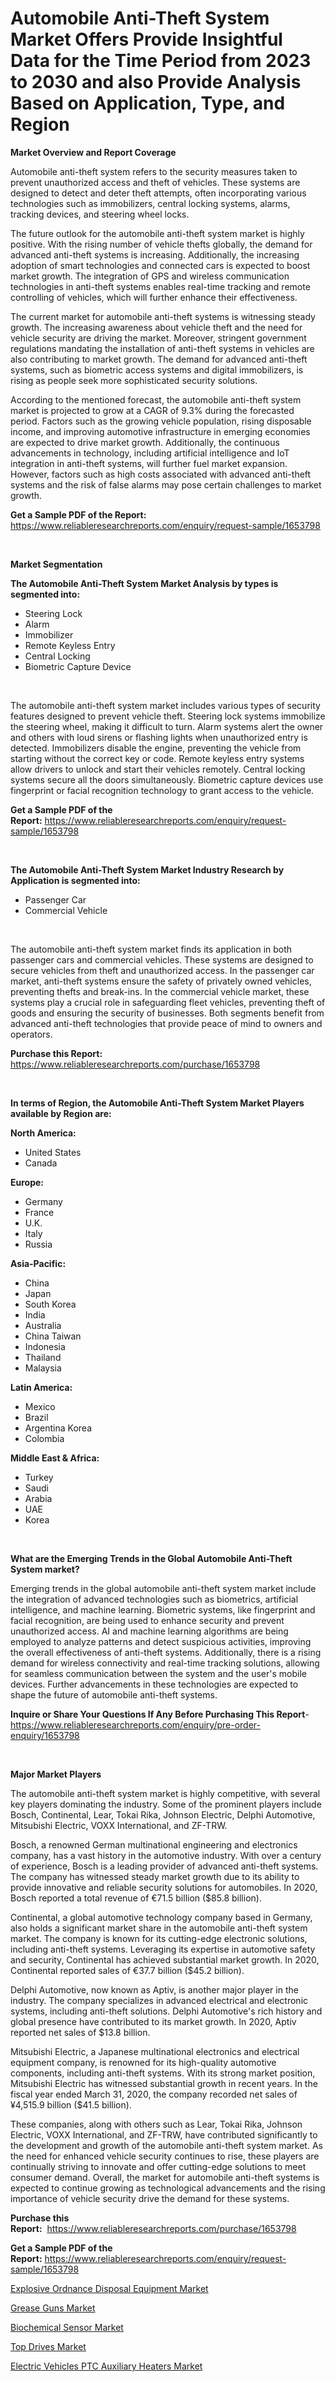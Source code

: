 <p><h1>Automobile Anti-Theft System Market Offers Provide Insightful Data for the Time Period from 2023 to 2030 and also Provide Analysis Based on Application, Type, and Region</h1></p><p><strong>Market Overview and Report Coverage</strong></p>
<p><p>Automobile anti-theft system refers to the security measures taken to prevent unauthorized access and theft of vehicles. These systems are designed to detect and deter theft attempts, often incorporating various technologies such as immobilizers, central locking systems, alarms, tracking devices, and steering wheel locks.</p><p>The future outlook for the automobile anti-theft system market is highly positive. With the rising number of vehicle thefts globally, the demand for advanced anti-theft systems is increasing. Additionally, the increasing adoption of smart technologies and connected cars is expected to boost market growth. The integration of GPS and wireless communication technologies in anti-theft systems enables real-time tracking and remote controlling of vehicles, which will further enhance their effectiveness.</p><p>The current market for automobile anti-theft systems is witnessing steady growth. The increasing awareness about vehicle theft and the need for vehicle security are driving the market. Moreover, stringent government regulations mandating the installation of anti-theft systems in vehicles are also contributing to market growth. The demand for advanced anti-theft systems, such as biometric access systems and digital immobilizers, is rising as people seek more sophisticated security solutions.</p><p>According to the mentioned forecast, the automobile anti-theft system market is projected to grow at a CAGR of 9.3% during the forecasted period. Factors such as the growing vehicle population, rising disposable income, and improving automotive infrastructure in emerging economies are expected to drive market growth. Additionally, the continuous advancements in technology, including artificial intelligence and IoT integration in anti-theft systems, will further fuel market expansion. However, factors such as high costs associated with advanced anti-theft systems and the risk of false alarms may pose certain challenges to market growth.</p></p>
<p><strong>Get a Sample PDF of the Report:</strong> <a href="https://www.reliableresearchreports.com/enquiry/request-sample/1653798">https://www.reliableresearchreports.com/enquiry/request-sample/1653798</a></p>
<p>&nbsp;</p>
<p><strong>Market Segmentation</strong></p>
<p><strong>The Automobile Anti-Theft System Market Analysis by types is segmented into:</strong></p>
<p><ul><li>Steering Lock</li><li>Alarm</li><li>Immobilizer</li><li>Remote Keyless Entry</li><li>Central Locking</li><li>Biometric Capture Device</li></ul></p>
<p>&nbsp;</p>
<p><p>The automobile anti-theft system market includes various types of security features designed to prevent vehicle theft. Steering lock systems immobilize the steering wheel, making it difficult to turn. Alarm systems alert the owner and others with loud sirens or flashing lights when unauthorized entry is detected. Immobilizers disable the engine, preventing the vehicle from starting without the correct key or code. Remote keyless entry systems allow drivers to unlock and start their vehicles remotely. Central locking systems secure all the doors simultaneously. Biometric capture devices use fingerprint or facial recognition technology to grant access to the vehicle.</p></p>
<p><strong>Get a Sample PDF of the Report:</strong>&nbsp;<a href="https://www.reliableresearchreports.com/enquiry/request-sample/1653798">https://www.reliableresearchreports.com/enquiry/request-sample/1653798</a></p>
<p>&nbsp;</p>
<p><strong>The Automobile Anti-Theft System Market Industry Research by Application is segmented into:</strong></p>
<p><ul><li>Passenger Car</li><li>Commercial Vehicle</li></ul></p>
<p>&nbsp;</p>
<p><p>The automobile anti-theft system market finds its application in both passenger cars and commercial vehicles. These systems are designed to secure vehicles from theft and unauthorized access. In the passenger car market, anti-theft systems ensure the safety of privately owned vehicles, preventing thefts and break-ins. In the commercial vehicle market, these systems play a crucial role in safeguarding fleet vehicles, preventing theft of goods and ensuring the security of businesses. Both segments benefit from advanced anti-theft technologies that provide peace of mind to owners and operators.</p></p>
<p><strong>Purchase this Report:</strong>&nbsp; <a href="https://www.reliableresearchreports.com/purchase/1653798">https://www.reliableresearchreports.com/purchase/1653798</a></p>
<p>&nbsp;</p>
<p><strong>In terms of Region, the Automobile Anti-Theft System Market Players available by Region are:</strong></p>
<p>
    <p> <strong> North America: </strong>
        <ul>
            <li>United States</li>
            <li>Canada</li>
        </ul>
        </p> 
    <p> <strong> Europe: </strong>
        <ul>
            <li>Germany</li>
            <li>France</li>
            <li>U.K.</li>
            <li>Italy</li>
            <li>Russia</li>
        </ul>
        </p> 
    <p> <strong> Asia-Pacific: </strong>
        <ul>
            <li>China</li>
            <li>Japan</li>
            <li>South Korea</li>
            <li>India</li>
            <li>Australia</li>
            <li>China Taiwan</li>
            <li>Indonesia</li>
            <li>Thailand</li>
            <li>Malaysia</li>
        </ul>
        </p> 
    <p> <strong> Latin America: </strong>
        <ul>
            <li>Mexico</li>
            <li>Brazil</li>
            <li>Argentina Korea</li>
            <li>Colombia</li>
        </ul>
        </p> 
    <p> <strong> Middle East & Africa: </strong>
        <ul>
            <li>Turkey</li>
            <li>Saudi</li>
            <li>Arabia</li>
            <li>UAE</li>
            <li>Korea</li>
        </ul>
    </p>
    </p>
<p>&nbsp;</p>
<p><strong>What are the Emerging Trends in the Global Automobile Anti-Theft System market?</strong></p>
<p><p>Emerging trends in the global automobile anti-theft system market include the integration of advanced technologies such as biometrics, artificial intelligence, and machine learning. Biometric systems, like fingerprint and facial recognition, are being used to enhance security and prevent unauthorized access. AI and machine learning algorithms are being employed to analyze patterns and detect suspicious activities, improving the overall effectiveness of anti-theft systems. Additionally, there is a rising demand for wireless connectivity and real-time tracking solutions, allowing for seamless communication between the system and the user's mobile devices. Further advancements in these technologies are expected to shape the future of automobile anti-theft systems.</p></p>
<p><strong>Inquire or Share Your Questions If Any Before Purchasing This Report</strong>- <a href="https://www.reliableresearchreports.com/enquiry/pre-order-enquiry/1653798">https://www.reliableresearchreports.com/enquiry/pre-order-enquiry/1653798</a></p>
<p>&nbsp;</p>
<p><strong>Major Market Players</strong></p>
<p><p>The automobile anti-theft system market is highly competitive, with several key players dominating the industry. Some of the prominent players include Bosch, Continental, Lear, Tokai Rika, Johnson Electric, Delphi Automotive, Mitsubishi Electric, VOXX International, and ZF-TRW.</p><p>Bosch, a renowned German multinational engineering and electronics company, has a vast history in the automotive industry. With over a century of experience, Bosch is a leading provider of advanced anti-theft systems. The company has witnessed steady market growth due to its ability to provide innovative and reliable security solutions for automobiles. In 2020, Bosch reported a total revenue of €71.5 billion ($85.8 billion).</p><p>Continental, a global automotive technology company based in Germany, also holds a significant market share in the automobile anti-theft system market. The company is known for its cutting-edge electronic solutions, including anti-theft systems. Leveraging its expertise in automotive safety and security, Continental has achieved substantial market growth. In 2020, Continental reported sales of €37.7 billion ($45.2 billion).</p><p>Delphi Automotive, now known as Aptiv, is another major player in the industry. The company specializes in advanced electrical and electronic systems, including anti-theft solutions. Delphi Automotive's rich history and global presence have contributed to its market growth. In 2020, Aptiv reported net sales of $13.8 billion.</p><p>Mitsubishi Electric, a Japanese multinational electronics and electrical equipment company, is renowned for its high-quality automotive components, including anti-theft systems. With its strong market position, Mitsubishi Electric has witnessed substantial growth in recent years. In the fiscal year ended March 31, 2020, the company recorded net sales of ¥4,515.9 billion ($41.5 billion).</p><p>These companies, along with others such as Lear, Tokai Rika, Johnson Electric, VOXX International, and ZF-TRW, have contributed significantly to the development and growth of the automobile anti-theft system market. As the need for enhanced vehicle security continues to rise, these players are continually striving to innovate and offer cutting-edge solutions to meet consumer demand.  Overall, the market for automobile anti-theft systems is expected to continue growing as technological advancements and the rising importance of vehicle security drive the demand for these systems.</p></p>
<p><strong>Purchase this Report:</strong>&nbsp;&nbsp;<a href="https://www.reliableresearchreports.com/purchase/1653798">https://www.reliableresearchreports.com/purchase/1653798</a></p>
<p></p>
<p><strong>Get a Sample PDF of the Report:</strong>&nbsp;<a href="https://www.reliableresearchreports.com/enquiry/request-sample/1653798">https://www.reliableresearchreports.com/enquiry/request-sample/1653798</a></p>
<p><p><a href="https://medium.com/@giannicrona/explosive-ordnance-disposal-equipment-market-size-reveals-the-best-marketing-channels-in-global-4ee5e0f1ced2">Explosive Ordnance Disposal Equipment Market</a></p><p><a href="https://www.linkedin.com/pulse/grease-guns-market-size-share-amp-trends-analysis-report-3dp0f/">Grease Guns Market</a></p><p><a href="https://medium.com/@birdielynch645/decoding-biochemical-sensor-market-metrics-market-share-trends-and-growth-patterns-cf27191cd6e4">Biochemical Sensor Market</a></p><p><a href="https://www.linkedin.com/pulse/decoding-top-drives-market-deep-dive-latest-trends-segmentation-juvlf/">Top Drives Market</a></p><p><a href="https://github.com/GroverBarry/Market-Research-Report-List-2/blob/main/electric-vehicles-ptc-auxiliary-heaters-market.md">Electric Vehicles PTC Auxiliary Heaters Market</a></p></p>